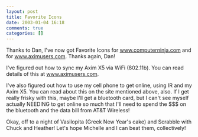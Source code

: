 ```yaml
---
layout: post
title: Favorite Icons
date: 2003-01-04 16:18
comments: true
categories: []
---
```

Thanks to Dan, I've now got Favorite Icons for www.computerninja.com and for www.aximusers.com. Thanks again, Dan!

I've figured out how to sync my Axim X5 via WiFi (802.11b). You can read details of this at <a href="http://www.aximusers.com">www.aximusers.com</a>.

I've also figured out how to use my cell phone to get online, using IR and my Axim X5. You can read about this on the site mentioned above, also. If I get really frisky with this, maybe I'll get a bluetooth card, but I can't see myself actually NEEDING to get online so much that I'll need to spend the $$$ on the bluetooth and the data bill from AT&T Wireless!

Okay, off to a night of Vasilopita (Greek New Year's cake) and Scrabble with Chuck and Heather! Let's hope Michelle and I can beat them, collectively!
